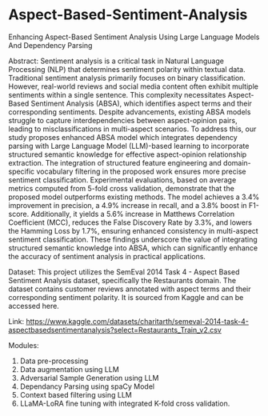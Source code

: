 # Aspect-Based-Sentiment-Analysis
Enhancing Aspect-Based Sentiment Analysis Using Large Language Models And Dependency Parsing

Abstract: Sentiment analysis is a critical task in Natural Language Processing (NLP) that determines sentiment polarity within textual data. Traditional sentiment analysis primarily focuses on binary classification. However, real-world reviews and social media content often exhibit multiple sentiments within a single sentence. This complexity necessitates Aspect-Based Sentiment Analysis (ABSA), which identifies aspect terms and their corresponding sentiments. Despite advancements, existing ABSA models struggle to capture interdependencies between aspect-opinion pairs, leading to misclassifications in multi-aspect scenarios.  To address this, our study proposes enhanced ABSA model which integrates dependency parsing with Large Language Model (LLM)-based learning to incorporate structured semantic knowledge for effective aspect-opinion relationship extraction. The integration of structured feature engineering and domain-specific vocabulary filtering in the proposed work ensures more precise sentiment classification. Experimental evaluations, based on average metrics computed from 5-fold cross validation, demonstrate that the proposed model outperforms existing methods. The model achieves a 3.4% improvement in precision, a 4.9% increase in recall, and a 3.8% boost in F1-score. Additionally, it yields a 5.6% increase in Matthews Correlation Coefficient (MCC), reduces the False Discovery Rate by 3.3%, and lowers the Hamming Loss by 1.7%, ensuring enhanced consistency in multi-aspect sentiment classification. These findings underscore the value of integrating structured semantic knowledge into ABSA, which can significantly enhance the accuracy of sentiment analysis in practical applications.

Dataset:
This project utilizes the SemEval 2014 Task 4 - Aspect Based Sentiment Analysis dataset, specifically the Restaurants domain. The dataset contains customer reviews annotated with aspect terms and their corresponding sentiment polarity. It is sourced from Kaggle and can be accessed here.

Link: https://www.kaggle.com/datasets/charitarth/semeval-2014-task-4-aspectbasedsentimentanalysis?select=Restaurants_Train_v2.csv

Modules:
1. Data pre-processing
2. Data augmentation using LLM
3. Adversarial Sample Generation using LLM
4. Dependancy Parsing using spaCy Model
5. Context based filtering using LLM
6. LLaMA-LoRA fine tuning with integrated K-fold cross validation.
